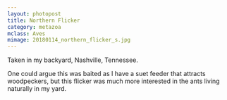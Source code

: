 ```yaml
---
layout: photopost
title: Northern Flicker
category: metazoa
mclass: Aves
mimage: 20180114_northern_flicker_s.jpg
---
```



Taken in my backyard, Nashville, Tennessee.

One could argue this was baited as I have a suet feeder that attracts
woodpeckers, but this flicker was much more interested in the ants
living naturally in my yard.
